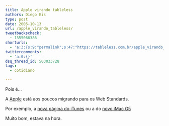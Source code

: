```yaml
---
title: Apple virando tableless
authors: Diego Eis
type: post
date: 2005-10-13
url: /apple_virando_tableless/
tweetbackscheck:
  - 1355066386
shorturls:
  - 'a:3:{s:9:"permalink";s:47:"https://tableless.com.br/apple_virando_tableless";s:7:"tinyurl";s:26:"https://tinyurl.com/3b9hk6r";s:4:"isgd";s:19:"https://is.gd/71E2gT";}'
twittercomments:
  - 'a:0:{}'
dsq_thread_id: 503033728
tags:
  - cotidiano

---
```

Pois é&#8230;
  
A [Apple][1] está aos poucos migrando para os Web Standards.
  
Por exemplo, a [nova página do iTunes][2] ou a do [novo iMac G5][3] 

Muito bom, estava na hora.

 [1]: https://tableless.com.br/
 [2]: https://www.apple.com/itunes/
 [3]: https://www.apple.com/imac/